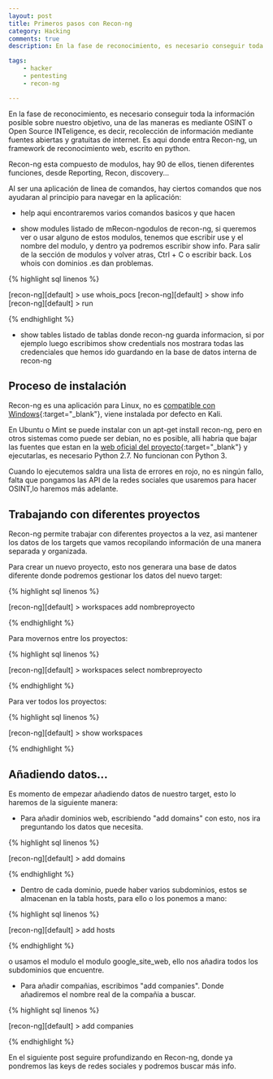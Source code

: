```yaml
---
layout: post
title: Primeros pasos con Recon-ng
category: Hacking
comments: true
description: En la fase de reconocimiento, es necesario conseguir toda la información posible sobre nuestro objetivo, una de las maneras es mediante OSINT o Open Source INTeligence, es decir, recolección de información mediante fuentes abiertas y gratuitas de internet. Es aqui donde entra Recon-ng, un framework de reconocimiento web, escrito en python.

tags:   
    - hacker
    - pentesting
    - recon-ng

---
```


En la fase de reconocimiento, es necesario conseguir toda la información posible sobre nuestro objetivo, una de las maneras es mediante OSINT o Open Source INTeligence, es decir, recolección de información mediante fuentes abiertas y gratuitas de internet. Es aqui donde entra Recon-ng, un framework de reconocimiento web, escrito en python.

Recon-ng esta compuesto de modulos, hay 90 de ellos, tienen diferentes funciones, desde Reporting, Recon, discovery...

Al ser una aplicación de linea de comandos, hay ciertos comandos que nos ayudaran al principio para navegar en la aplicación:

* help aqui encontraremos varios comandos basicos y que hacen

* show modules listado de mRecon-ngodulos de recon-ng, si queremos ver o usar alguno de estos modulos, tenemos que escribir use y el nombre del modulo, y dentro ya podremos escribir show info. Para salir de la sección de modulos y volver atras, Ctrl + C o escribir back.
Los whois con dominios .es dan problemas.

{% highlight sql linenos %}

[recon-ng][default] > use whois_pocs
[recon-ng][default] > show info
[recon-ng][default] > run

{% endhighlight %}

* show tables listado de tablas donde recon-ng guarda informacion, si por ejemplo luego escribimos show credentials nos mostrara todas las credenciales que hemos ido guardando en la base de datos interna de recon-ng


## Proceso de instalación

Recon-ng es una aplicación para Linux, no es [compatible con Windows](https://bitbucket.org/LaNMaSteR53/recon-ng/issues/205/recon-ng-in-windows-10){:target="_blank"}, viene instalada por defecto en Kali.

En Ubuntu o Mint se puede instalar con un apt-get install recon-ng, pero en otros sistemas como puede ser debian, no es posible, alli habria que bajar las fuentes que estan en la [web oficial del proyecto](https://bitbucket.org/LaNMaSteR53/recon-ng/src){:target="_blank"} y ejecutarlas, es necesario Python 2.7. No funcionan con Python 3.

Cuando lo ejecutemos saldra una lista de errores en rojo, no es ningún fallo, falta que pongamos las API de la redes sociales que usaremos para hacer OSINT,lo haremos más adelante.

## Trabajando con diferentes proyectos

Recon-ng permite trabajar con diferentes proyectos a la vez, asi mantener los datos de los targets que vamos recopilando información de una manera separada y organizada.

Para crear un nuevo proyecto, esto nos generara una base de datos diferente donde podremos gestionar los datos del nuevo target:

{% highlight sql linenos %}

[recon-ng][default] > workspaces add nombreproyecto

{% endhighlight %}

Para movernos entre los proyectos:

{% highlight sql linenos %}

[recon-ng][default] > workspaces select nombreproyecto

{% endhighlight %}

Para ver todos los proyectos:

{% highlight sql linenos %}

[recon-ng][default] > show workspaces

{% endhighlight %}

## Añadiendo datos...

Es momento de empezar añadiendo datos de nuestro target, esto lo haremos de la siguiente manera:

* Para añadir dominios web, escribiendo "add domains" con esto, nos ira preguntando los datos que necesita.

{% highlight sql linenos %}

[recon-ng][default] > add domains

{% endhighlight %}

* Dentro de cada dominio, puede haber varios subdominios, estos se almacenan en la tabla hosts, para ello o los ponemos a mano:

{% highlight sql linenos %}

[recon-ng][default] > add hosts

{% endhighlight %}

o usamos el modulo el modulo google_site_web, ello nos añadira todos los subdominios que encuentre.

* Para añadir compañias, escribimos "add companies". Donde añadiremos el nombre real de la compañia a buscar.

{% highlight sql linenos %}

[recon-ng][default] > add companies

{% endhighlight %}


En el siguiente post seguire profundizando en Recon-ng, donde ya pondremos las keys de redes sociales y podremos buscar más info.





